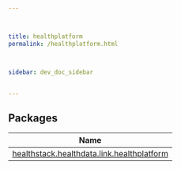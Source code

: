```yaml
---



title: healthplatform
permalink: /healthplatform.html



sidebar: dev_doc_sidebar


---
```




## Packages


| Name |
|---|
| [healthstack.healthdata.link.healthplatform](healthplatform/healthstack.healthdata.link.healthplatform/index.html) |



